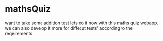 # mathsQuiz
want to take some addition test lets do it now with this maths quiz webapp.
we can also develop it more for diffecut tests'
according to the reqeirements
